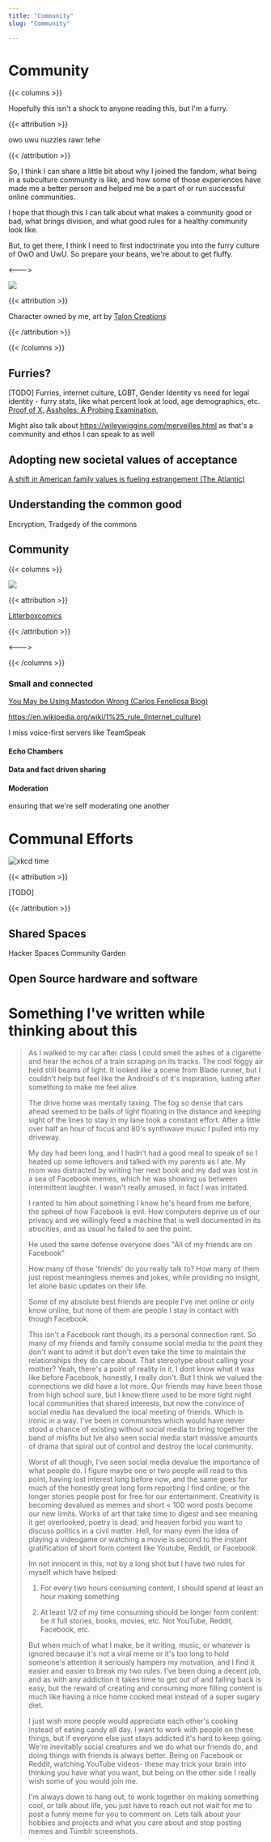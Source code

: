 ```yaml
---
title: "Community"
slug: "Community"

---
```


# Community

{{< columns >}}

Hopefully this isn't a shock to anyone reading this, but I'm a furry.

{{< attribution >}}

owo uwu nuzzles rawr tehe 

{{< /attribution >}}

So, I think I can share a little bit about why I joined the fandom, what being in a subculture community is like, and how some of those experiences have made me a better person and helped me be a part of or run successful online communities.

I hope that though this I can talk about what makes a community good or bad, what brings division, and what good rules for a healthy community look like.

But, to get there, I think I need to first indoctrinate you into the furry culture of OwO and UwU. So prepare your beans, we're about to get fluffy. 

<--->

![](/box.png)

{{< attribution >}}

Character owned by me, art by [Talon Creations](https://twitter.com/Talon_Creations)

{{< /attribution >}}

{{< /columns >}}

## Furries?

[TODO] Furries, internet culture, LGBT, Gender Identity vs need for legal identity - furry stats, like what percent look at lood, age demographics, etc. [Proof of X](https://julian.digital/2020/08/06/proof-of-x/), [Assholes: A Probing Examination](https://www.nomachetejuggling.com/2019/06/03/dont-hire-assholes/), 

Might also talk about https://wileywiggins.com/merveilles.html as that's a community and ethos I can speak to as well

## Adopting new societal values of acceptance

[A shift in American family values is fueling estrangement (The Atlantic)](https://www.theatlantic.com/family/archive/2021/01/why-parents-and-kids-get-estranged/617612/)

## Understanding the common good

Encryption, Tradgedy of the commons

## Community

{{< columns >}}

![](https://pbs.twimg.com/media/ENDDgdEXsAAZkbR?format=jpg&name=small)

{{< attribution >}}

[Litterboxcomics](https://twitter.com/LitterboxComics/status/1211683284947746816/photo/3)

{{< /attribution >}}

<--->



{{< /columns >}}

### Small and connected

[You May be Using Mastodon Wrong (Carlos Fenollosa Blog)](https://cfenollosa.com/blog/you-may-be-using-mastodon-wrong.html)

https://en.wikipedia.org/wiki/1%25_rule_(Internet_culture)

I miss voice-first servers like TeamSpeak

#### Echo Chambers

#### Data and fact driven sharing

#### Moderation

ensuring that we're self moderating one another

# Communal Efforts

![xkcd time](/xkcdtime.jpg ':size=50%')

{{< attribution >}}

[TODO]

{{< /attribution >}}

## Shared Spaces

Hacker Spaces
Community Garden

## Open Source hardware and software




# Something I've written while thinking about this

>As I walked to my car after class I could smell the ashes of a cigarette and hear the echos of a train scraping on its tracks. The cool foggy air held still beams of light. It looked like a scene from Blade runner, but I couldn't help but feel like the Android's of it's inspiration, lusting after something to make me feel alive.
>
>The drive home was mentally taxing. The fog so dense that cars ahead seemed to be balls of light floating in the distance and keeping sight of the lines to stay in my lane took a constant effort. After a little over half an hour of focus and 80's synthwave music I pulled into my driveway.
>
>My day had been long, and I hadn't had a good meal to speak of so I heated up some leftovers and talked with my parents as I ate. My mom was distracted by writing her next book and my dad was lost in a sea of Facebook memes, which he was showing us between intermittent laughter. I wasn't really amused, in fact I was irritated.
>
>I ranted to him about something I know he's heard from me before, the spheel of how Facebook is evil. How computers deprive us of our privacy and we willingly feed a machine that is well documented in its atrocities, and as usual he failed to see the point.
>
>He used the same defense everyone does
>"All of my friends are on Facebook"
>
>How many of those 'friends' do you really talk to? How many of them just repost meaningless memes and jokes, while providing no insight, let alone basic updates on their life.
>
>Some of my absolute best friends are people I've met online or only know online, but none of them are people I stay in contact with though Facebook.
>
>This isn't a Facebook rant though, its a personal connection rant. So many of my friends and family consume social media to the point they don't want to admit it but don't even take the time to maintain the relationships they do care about. That stereotype about calling your mother? Yeah, there's a point of reality in it. I dont know what it was like before Facebook, honestly, I really don't. But I think we valued the connections we did have a lot more. Our friends may have been those from high school sure, but I know there used to be more tight night local communities that shared interests, but now the convince of social media has devalued the local meeting of friends. Which is ironic in a way. I've been in communites which would have never stood a chance of existing without social media to bring together the band of misfits but Ive also seen social media start massive amounts of drama that spiral out of control and destroy the local community.
>
>Worst of all though, I've seen social media devalue the importance of what people do. I figure maybe one or two people will read to this point, having lost interest long before now, and the same goes for much of the honestly great long form reporting I find online, or the longer stories people post for free for our entertainment. Creativity is becoming devalued as memes and short < 100 word posts become our new limits. Works of art that take time to digest and see meaning it get overlooked, poetry is dead, and heaven forbid you want to discuss politics in a civil matter. Hell, for many even the idea of playing a videogame or watching a movie is second to the instant gratification of short form content like Youtube, Reddit, or Facebook.
>
>Im not innocent in this, not by a long shot but I have two rules for myself which have helped:
>
>1. For every two hours consuming content, I should spend at least an hour making something
>
>2. At least 1/2 of my time consuming should be longer form content: be it full stories, books, movies, etc. Not YouTube, Reddit, Facebook, etc.
>
>But when much of what I make, be it writing, music, or whatever is ignored because it's not a viral meme or it's too long to hold someone's attention it seriously hampers my motvation, and I find it easier and easier to break my two rules. I've been doing a decent job, and as with any addiction it takes time to get out of and falling back is easy, but the reward of creating and consuming more filling content is much like having a nice home cooked meal instead of a super sugary diet.
>
>I just wish more people would appreciate each other's cooking instead of eating candy all day. I want to work with people on these things, but if everyone else just stays addicted it's hard to keep going. We're inevitably social creatures and we do what our friends do, and doing things with friends is always better. Being on Facebook or Reddit, watching YouTube videos- these may trick your brain into thinking you have what you want, but being on the other side I really wish some of you would join me.
>
>I'm always down to hang out, to wonk together on making something cool, or talk about life, you just have to reach out not wait for me to post a funny meme for you to comment on. Lets talk about your hobbies and projects and what you care about and stop posting memes and Tumblr screenshots.